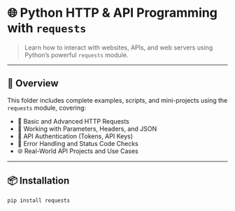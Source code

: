 # 🌐 Python HTTP & API Programming with `requests`

> Learn how to interact with websites, APIs, and web servers using Python’s powerful `requests` module.

---

## 📘 Overview

This folder includes complete examples, scripts, and mini-projects using the `requests` module, covering:

- 📡 Basic and Advanced HTTP Requests
- 🧾 Working with Parameters, Headers, and JSON
- 🔐 API Authentication (Tokens, API Keys)
- 🚨 Error Handling and Status Code Checks
- 🌐 Real-World API Projects and Use Cases

---

## 📦 Installation

```bash
pip install requests

